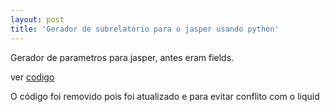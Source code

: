```yaml
---
layout: post
title: 'Gerador de subrelatório para o jasper usando python'
--- 
```


Gerador de parametros para jasper, antes eram fields.

ver [codigo](/static/geradorSubrel-Y16HDI55.py)

O código foi removido pois foi atualizado e para evitar conflito com o liquid

